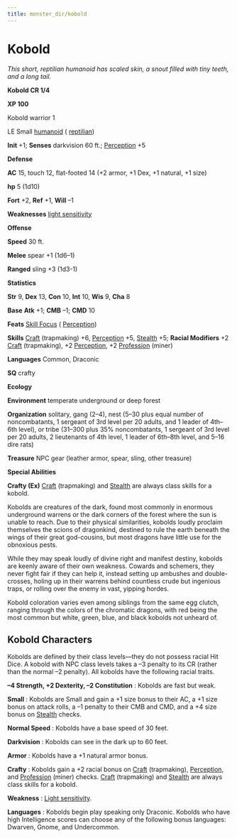 ```yaml
---
title: monster_dir/kobold
---
```

# Kobold

_This short, reptilian humanoid has scaled skin, a snout filled with tiny teeth, and a long tail._

**Kobold CR 1/4**

**XP 100**

Kobold warrior 1

LE Small [humanoid](creatureTypes#_humanoid) ( [reptilian](creatureTypes#_reptilian-subtype))

**Init** +1; **Senses** darkvision 60 ft.; [Perception](../skill_dir/perception#_perception) +5

**Defense**

**AC** 15, touch 12, flat-footed 14 (+2 armor, +1 Dex, +1 natural, +1 size)

**hp** 5 (1d10)

**Fort** +2, **Ref** +1, **Will** –1

**Weaknesses** [light sensitivity](universalMonsterRules#_light-sensitivity)

**Offense**

**Speed** 30 ft.

**Melee** spear +1 (1d6–1)

**Ranged** sling +3 (1d3-1)

**Statistics**

**Str** 9, **Dex** 13, **Con** 10, **Int** 10, **Wis** 9, **Cha** 8

**Base**  **Atk** +1; **CMB** –1; **CMD** 10

**Feats** [Skill Focus](../feats#_skill-focus) ( [Perception](../skill_dir/perception#_perception))

**Skills** [Craft](../skill_dir/craft#_craft) (trapmaking) +6, [Perception](../skill_dir/perception#_perception) +5, [Stealth](../skill_dir/stealth#_stealth) +5; **Racial Modifiers** +2 [Craft](../skill_dir/craft#_craft) (trapmaking), +2 [Perception](../skill_dir/perception#_perception), +2 [Profession](../skill_dir/profession#_profession) (miner)

**Languages** Common, Draconic

**SQ** crafty

**Ecology**

**Environment** temperate underground or deep forest

**Organization** solitary, gang (2–4), nest (5–30 plus equal number of noncombatants, 1 sergeant of 3rd level per 20 adults, and 1 leader of 4th–6th level), or tribe (31–300 plus 35% noncombatants, 1 sergeant of 3rd level per 20 adults, 2 lieutenants of 4th level, 1 leader of 6th–8th level, and 5–16 dire rats)

**Treasure** NPC gear (leather armor, spear, sling, other treasure)

**Special Abilities**

**Crafty (Ex)** [Craft](../skill_dir/craft#_craft) (trapmaking) and [Stealth](../skill_dir/stealth#_stealth) are always class skills for a kobold.

Kobolds are creatures of the dark, found most commonly in enormous underground warrens or the dark corners of the forest where the sun is unable to reach. Due to their physical similarities, kobolds loudly proclaim themselves the scions of dragonkind, destined to rule the earth beneath the wings of their great god-cousins, but most dragons have little use for the obnoxious pests.

While they may speak loudly of divine right and manifest destiny, kobolds are keenly aware of their own weakness. Cowards and schemers, they never fight fair if they can help it, instead setting up ambushes and double-crosses, holing up in their warrens behind countless crude but ingenious traps, or rolling over the enemy in vast, yipping hordes.

Kobold coloration varies even among siblings from the same egg clutch, ranging through the colors of the chromatic dragons, with red being the most common but white, green, blue, and black kobolds not unheard of.

## Kobold Characters

Kobolds are defined by their class levels—they do not possess racial Hit Dice. A kobold with NPC class levels takes a –3 penalty to its CR (rather than the normal –2 penalty). All kobolds have the following racial traits.

**–4 Strength, +2 Dexterity, –2 Constitution** : Kobolds are fast but weak.

**Small** : Kobolds are Small and gain a +1 size bonus to their AC, a +1 size bonus on attack rolls, a –1 penalty to their CMB and CMD, and a +4 size bonus on [Stealth](../skill_dir/stealth#_stealth) checks.

**Normal Speed** : Kobolds have a base speed of 30 feet.

**Darkvision** : Kobolds can see in the dark up to 60 feet.

**Armor** : Kobolds have a +1 natural armor bonus.

**Crafty** : Kobolds gain a +2 racial bonus on [Craft](../skill_dir/craft#_craft) (trapmaking), [Perception](../skill_dir/perception#_perception), and [Profession](../skill_dir/profession#_profession) (miner) checks. [Craft](../skill_dir/craft#_craft) (trapmaking) and [Stealth](../skill_dir/stealth#_stealth) are always class skills for a kobold.

**Weakness** : [Light sensitivity](universalMonsterRules#_light-sensitivity).

**Languages** : Kobolds begin play speaking only Draconic. Kobolds who have high Intelligence scores can choose any of the following bonus languages: Dwarven, Gnome, and Undercommon.

